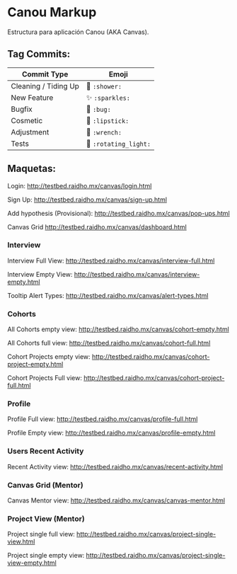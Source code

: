 # Canou Markup

Estructura para aplicación Canou (AKA Canvas).

## Tag Commits:

Commit Type | Emoji
----------  | -------------
Cleaning / Tiding Up | :shower: `:shower:`
New Feature | :sparkles: `:sparkles:`
Bugfix | :bug: `:bug:`
Cosmetic | :lipstick: `:lipstick:`
Adjustment | :wrench: `:wrench:`
Tests | :rotating_light: `:rotating_light:`

## Maquetas:

Login: http://testbed.raidho.mx/canvas/login.html

Sign Up: http://testbed.raidho.mx/canvas/sign-up.html

Add hypothesis (Provisional): http://testbed.raidho.mx/canvas/pop-ups.html

Canvas Grid http://testbed.raidho.mx/canvas/dashboard.html

### Interview

Interview Full View: http://testbed.raidho.mx/canvas/interview-full.html

Interview Empty View: http://testbed.raidho.mx/canvas/interview-empty.html

Tooltip Alert Types: http://testbed.raidho.mx/canvas/alert-types.html

### Cohorts

All Cohorts empty view: http://testbed.raidho.mx/canvas/cohort-empty.html

All Cohorts full view: http://testbed.raidho.mx/canvas/cohort-full.html

Cohort Projects empty view: http://testbed.raidho.mx/canvas/cohort-project-empty.html

Cohort Projects Full view: http://testbed.raidho.mx/canvas/cohort-project-full.html

### Profile

Profile Full view: http://testbed.raidho.mx/canvas/profile-full.html

Profile Empty view: http://testbed.raidho.mx/canvas/profile-empty.html

### Users Recent Activity

Recent Activity view: http://testbed.raidho.mx/canvas/recent-activity.html

### Canvas Grid (Mentor)

Canvas Mentor view: http://testbed.raidho.mx/canvas/canvas-mentor.html

### Project View (Mentor)

Project single full view: http://testbed.raidho.mx/canvas/project-single-view.html

Project single empty view: http://testbed.raidho.mx/canvas/project-single-view-empty.html
